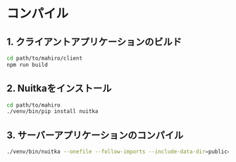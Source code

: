 # コンパイル

## 1. クライアントアプリケーションのビルド

```bash
cd path/to/mahiro/client
npm run build
```

## 2. Nuitkaをインストール

```bash
cd path/to/mahiro
./venv/bin/pip install nuitka
```

## 3. サーバーアプリケーションのコンパイル

```bash
./venv/bin/nuitka --onefile --follow-imports --include-data-dir=public=public --output-dir=build --output-filename=mahiro --windows-icon-from-ico=client/public/favicon.ico main.py
```
